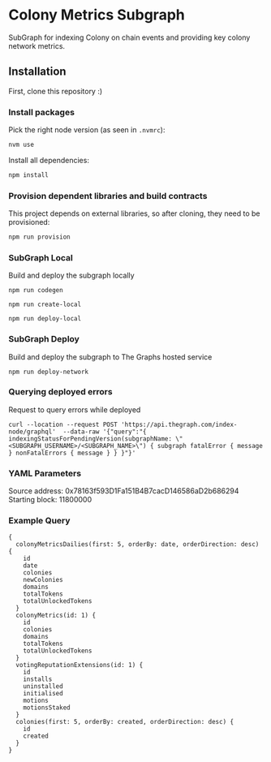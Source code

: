 # Colony Metrics Subgraph

SubGraph for indexing Colony on chain events and providing key colony network metrics.

## Installation

First, clone this repository :)

### Install packages

Pick the right node version (as seen in `.nvmrc`):

```bash
nvm use
```

Install all dependencies:

```bash
npm install
```

### Provision dependent libraries and build contracts

This project depends on external libraries, so after cloning, they need to be provisioned:
```bash
npm run provision
```

### SubGraph Local

Build and deploy the subgraph locally
```
npm run codegen

npm run create-local

npm run deploy-local
```

### SubGraph Deploy

Build and deploy the subgraph to The Graphs hosted service
```
npm run deploy-network
```

### Querying deployed errors

Request to query errors while deployed
```
curl --location --request POST 'https://api.thegraph.com/index-node/graphql'  --data-raw '{"query":"{ indexingStatusForPendingVersion(subgraphName: \"<SUBGRAPH_USERNAME>/<SUBGRAPH_NAME>\") { subgraph fatalError { message } nonFatalErrors { message } } }"}'
```

### YAML Parameters

Source address: 0x78163f593D1Fa151B4B7cacD146586aD2b686294
Starting block: 11800000

### Example Query

```
{
  colonyMetricsDailies(first: 5, orderBy: date, orderDirection: desc) {
    id
    date
    colonies
    newColonies
    domains
    totalTokens
    totalUnlockedTokens
  }
  colonyMetrics(id: 1) {
    id
    colonies
    domains
    totalTokens
    totalUnlockedTokens
  }
  votingReputationExtensions(id: 1) {
    id
    installs
    uninstalled
    initialised
    motions
    motionsStaked
  }
  colonies(first: 5, orderBy: created, orderDirection: desc) {
    id
    created
  }
}
```

